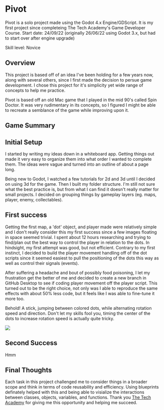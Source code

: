 # **Pivot**

Pivot is a solo project made using the Godot 4.x Engine/GDScript. It is my first project since completeing The Tech Academy's Game Developer Course.
Start date: 24/09/22 (originally 26/06/22 using Godot 3.x, but had to start over after engine upgrade)

Skill level: Novice

## **Overview**

This project is based off of an idea I've been holding for a few years now, along with several others, since I first made the decision to persue game development. I chose this project for it's simplicity yet wide range of concepts to help me practice.

Pivot is based off an old Mac game that I played in the mid 90's called Spin Doctor. It was very rudimentary in its concepts, so I figured I might be able to recreate a semblance of the game while improving upon it.

## **Game Summary**



## **Initial Setup**

I started by writing my ideas down in a whiteboard app. Getting things out made it very easy to organize them into what order I wanted to complete them. The ideas were vague and turned into an outline of about a page long.

Being new to Godot, I watched a few tutorials for 2d and 3d until I decided on using 3d for the game. Then I built my folder structure. I'm still not sure what the best practice is, but from what I can find it doesn't really matter for small projects. I decided on grouping things by gameplay layers (eg. maps, player, enemy, collectables).

## **First success**

Getting the first map, a 'dot' object, and player made were relatively simple and I don't really consider this my first success since a few images floating in space seemed trivial. I spent about 12 hours researching and trying to find/plan out the best way to control the player in relation to the dots. In hindsight, my first attempt was good, but not efficient. Contrary to my first instinct, I decided to build the player movement handling off of the dot scripts since it seemed easiest to pull the positioning of the dots this way as well as control their signals (events).

After suffering a headache and bout of possibly food poisoning, I let my frustration get the better of me and decided to create a new branch in GitHub Desktop to see if coding player movement off the player script. This turned out to be the right choice, not only was I able to reproduce the same effects with about 50% less code, but it feels like I was able to fine-tune it more too.

Behold! A stick, jumping between colored dots, while alternating rotation speed and direction. Don't let my skills fool you, timing the center of the dots to increase rotation speed is actually quite tricky.

![](https://github.com/Nick-Marx/Godot/Pivot/README/pivot_first_success.gif)

## **Second Success**

Hmm

## **Final Thoughts**

Each task in this project challenged me to consider things in a broader scope and think in terms of code reusability and efficiency. Using blueprints definately helped with this and being able to visialize the interactions between classes, objects, variables, and functions. Thank you [The Tech Academy](https://www.learncodinganywhere.com/) for giving me this opportunity and helping me succeed.